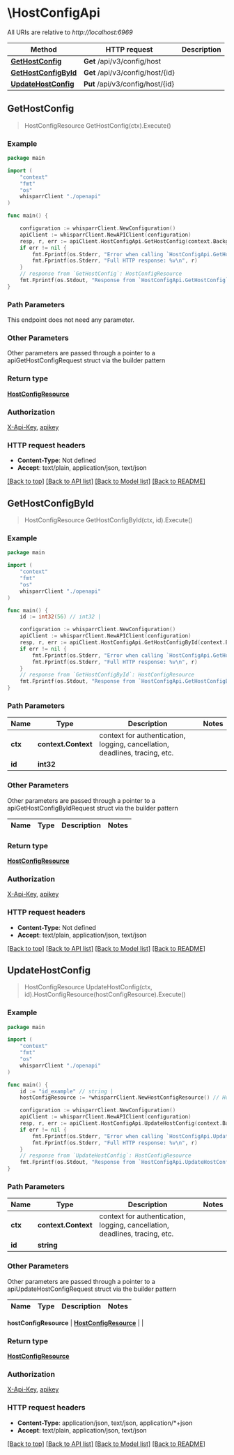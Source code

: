# \HostConfigApi

All URIs are relative to *http://localhost:6969*

Method | HTTP request | Description
------------- | ------------- | -------------
[**GetHostConfig**](HostConfigApi.md#GetHostConfig) | **Get** /api/v3/config/host | 
[**GetHostConfigById**](HostConfigApi.md#GetHostConfigById) | **Get** /api/v3/config/host/{id} | 
[**UpdateHostConfig**](HostConfigApi.md#UpdateHostConfig) | **Put** /api/v3/config/host/{id} | 



## GetHostConfig

> HostConfigResource GetHostConfig(ctx).Execute()



### Example

```go
package main

import (
    "context"
    "fmt"
    "os"
    whisparrClient "./openapi"
)

func main() {

    configuration := whisparrClient.NewConfiguration()
    apiClient := whisparrClient.NewAPIClient(configuration)
    resp, r, err := apiClient.HostConfigApi.GetHostConfig(context.Background()).Execute()
    if err != nil {
        fmt.Fprintf(os.Stderr, "Error when calling `HostConfigApi.GetHostConfig``: %v\n", err)
        fmt.Fprintf(os.Stderr, "Full HTTP response: %v\n", r)
    }
    // response from `GetHostConfig`: HostConfigResource
    fmt.Fprintf(os.Stdout, "Response from `HostConfigApi.GetHostConfig`: %v\n", resp)
}
```

### Path Parameters

This endpoint does not need any parameter.

### Other Parameters

Other parameters are passed through a pointer to a apiGetHostConfigRequest struct via the builder pattern


### Return type

[**HostConfigResource**](HostConfigResource.md)

### Authorization

[X-Api-Key](../README.md#X-Api-Key), [apikey](../README.md#apikey)

### HTTP request headers

- **Content-Type**: Not defined
- **Accept**: text/plain, application/json, text/json

[[Back to top]](#) [[Back to API list]](../README.md#documentation-for-api-endpoints)
[[Back to Model list]](../README.md#documentation-for-models)
[[Back to README]](../README.md)


## GetHostConfigById

> HostConfigResource GetHostConfigById(ctx, id).Execute()



### Example

```go
package main

import (
    "context"
    "fmt"
    "os"
    whisparrClient "./openapi"
)

func main() {
    id := int32(56) // int32 | 

    configuration := whisparrClient.NewConfiguration()
    apiClient := whisparrClient.NewAPIClient(configuration)
    resp, r, err := apiClient.HostConfigApi.GetHostConfigById(context.Background(), id).Execute()
    if err != nil {
        fmt.Fprintf(os.Stderr, "Error when calling `HostConfigApi.GetHostConfigById``: %v\n", err)
        fmt.Fprintf(os.Stderr, "Full HTTP response: %v\n", r)
    }
    // response from `GetHostConfigById`: HostConfigResource
    fmt.Fprintf(os.Stdout, "Response from `HostConfigApi.GetHostConfigById`: %v\n", resp)
}
```

### Path Parameters


Name | Type | Description  | Notes
------------- | ------------- | ------------- | -------------
**ctx** | **context.Context** | context for authentication, logging, cancellation, deadlines, tracing, etc.
**id** | **int32** |  | 

### Other Parameters

Other parameters are passed through a pointer to a apiGetHostConfigByIdRequest struct via the builder pattern


Name | Type | Description  | Notes
------------- | ------------- | ------------- | -------------


### Return type

[**HostConfigResource**](HostConfigResource.md)

### Authorization

[X-Api-Key](../README.md#X-Api-Key), [apikey](../README.md#apikey)

### HTTP request headers

- **Content-Type**: Not defined
- **Accept**: text/plain, application/json, text/json

[[Back to top]](#) [[Back to API list]](../README.md#documentation-for-api-endpoints)
[[Back to Model list]](../README.md#documentation-for-models)
[[Back to README]](../README.md)


## UpdateHostConfig

> HostConfigResource UpdateHostConfig(ctx, id).HostConfigResource(hostConfigResource).Execute()



### Example

```go
package main

import (
    "context"
    "fmt"
    "os"
    whisparrClient "./openapi"
)

func main() {
    id := "id_example" // string | 
    hostConfigResource := *whisparrClient.NewHostConfigResource() // HostConfigResource |  (optional)

    configuration := whisparrClient.NewConfiguration()
    apiClient := whisparrClient.NewAPIClient(configuration)
    resp, r, err := apiClient.HostConfigApi.UpdateHostConfig(context.Background(), id).HostConfigResource(hostConfigResource).Execute()
    if err != nil {
        fmt.Fprintf(os.Stderr, "Error when calling `HostConfigApi.UpdateHostConfig``: %v\n", err)
        fmt.Fprintf(os.Stderr, "Full HTTP response: %v\n", r)
    }
    // response from `UpdateHostConfig`: HostConfigResource
    fmt.Fprintf(os.Stdout, "Response from `HostConfigApi.UpdateHostConfig`: %v\n", resp)
}
```

### Path Parameters


Name | Type | Description  | Notes
------------- | ------------- | ------------- | -------------
**ctx** | **context.Context** | context for authentication, logging, cancellation, deadlines, tracing, etc.
**id** | **string** |  | 

### Other Parameters

Other parameters are passed through a pointer to a apiUpdateHostConfigRequest struct via the builder pattern


Name | Type | Description  | Notes
------------- | ------------- | ------------- | -------------

 **hostConfigResource** | [**HostConfigResource**](HostConfigResource.md) |  | 

### Return type

[**HostConfigResource**](HostConfigResource.md)

### Authorization

[X-Api-Key](../README.md#X-Api-Key), [apikey](../README.md#apikey)

### HTTP request headers

- **Content-Type**: application/json, text/json, application/*+json
- **Accept**: text/plain, application/json, text/json

[[Back to top]](#) [[Back to API list]](../README.md#documentation-for-api-endpoints)
[[Back to Model list]](../README.md#documentation-for-models)
[[Back to README]](../README.md)

